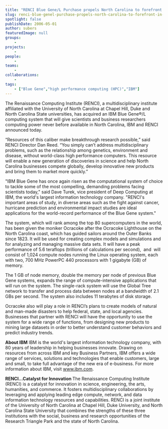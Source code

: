 ```yaml
---
title: "RENCI Blue Gene/L Purchase propels North Carolina to forefront in high performance computing"
slug: renci-blue-genel-purchase-propels-north-carolina-to-forefront-in-high-performance-computing
spotlight: false
publishDate: 2006-05-01
author: subers
featuredImage: null
groups:
    - 
projects:
    - 
people:
    - 
teams: 
    - 
collaborations:
    - 
tags:
    - ["Blue Gene","high performance computing (HPC)","IBM"]
---
```

The Renaissance Computing Institute (RENCI), a multidisciplinary institute affiliated with the University of North Carolina at Chapel Hill, Duke and North Carolina State universities, has acquired an IBM Blue Gene®/L computing system that will give scientists and business researchers computing power never before available in North Carolina, IBM and RENCI announced today.<!--more-->

“Resources of this caliber make breakthrough research possible,” said RENCI Director Dan Reed. “You simply can’t address multidisciplinary problems, such as the relationship among genetics, environment and disease, without world-class high performance computers. This resource will enable a new generation of discoveries in science and help North Carolina businesses compete globally, develop innovative new products and bring them to market more quickly.”

"IBM Blue Gene has once again risen as the computational system of choice to tackle some of the most compelling, demanding problems facing scientists today," said Dave Turek, vice president of Deep Computing at IBM, the world's largest information technology company. "RENCI's important areas of study, in diverse areas such as the fight against cancer, hurricane prediction and environmental impact studies are ideal applications for the world-record performance of the Blue Gene system."

The system, which will rank among the top 80 supercomputers in the world, has been given the moniker Ocracoke after the Ocracoke Lighthouse on the North Carolina coast, which has guided sailors around the Outer Banks since 1823. It will be used for creating complex models and simulations and for analyzing and managing massive data sets. It will have a peak performance of 5.6 teraflops (trillions of calculations per second),  and  will consist of 1,024 compute nodes running the Linux operating system, each with two, 700 MHz PowerPC 440 processors with 1 gigabyte (GB) of memory.

The 1 GB of node memory, double the memory per node of previous Blue Gene systems, expands the range of compute-intensive applications that will run on the system. The single-rack system will use the Global Tree network to transfer and process data between nodes at a bandwidth of 2.1 GBs per second. The system also includes 11 terabytes of disk storage.

Ocracoke also will play a role in RENCI’s plans to create models of natural and man-made disasters to help federal, state, and local agencies. Businesses that partner with RENCI will have the opportunity to use the system for a wide range of functions, from designing new products to mining large datasets in order to better understand customer behaviors and predict industry trends.

<strong>About IBM</strong>
IBM is the world's largest information technology company, with 80 years of leadership in helping businesses innovate. Drawing on resources from across IBM and key Business Partners, IBM offers a wide range of services, solutions and technologies that enable customers, large and small, to take full advantage of the new era of e-business. For more information about IBM, visit www.ibm.com.

<strong> RENCI...Catalyst for Innovation </strong>
The Renaissance Computing Institute (RENCI) is a catalyst for innovation in science, engineering, the arts, humanities, and commerce. It fosters multidisciplinary collaborations by leveraging and applying leading edge compute, network, and data information technology resources and capabilities. RENCI is a joint institute of the University of North Carolina at Chapel Hill, Duke University, and North Carolina State University that combines the strengths of these three institutions with the social, business and research opportunities of the Research Triangle Park and the state of North Carolina.
